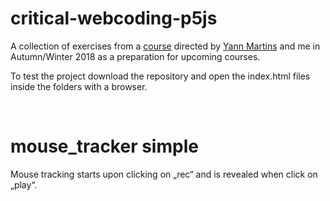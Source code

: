 critical-webcoding-p5js
=======================

A collection of exercises from a
[course](<https://github.com/s4ac/s4ac.github.io/tree/master/classes/2018HS%40HGK_IXDM>
) directed by [Yann Martins](https://github.com/Yyyyaaaannnnoooo) and me in
Autumn/Winter 2018 as a preparation for upcoming courses.

To test the project download the repository and open the index.html files inside
the folders with a browser.

 

mouse_tracker simple
====================

Mouse tracking starts upon clicking on „rec“ and is revealed when click on
„play“.
